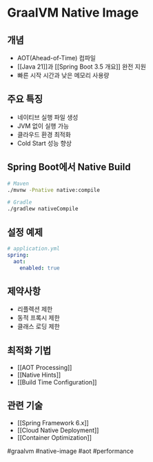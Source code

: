 # GraalVM Native Image

## 개념
- AOT(Ahead-of-Time) 컴파일
- [[Java 21]]과 [[Spring Boot 3.5 개요]] 완전 지원
- 빠른 시작 시간과 낮은 메모리 사용량

## 주요 특징
- 네이티브 실행 파일 생성
- JVM 없이 실행 가능
- 클라우드 환경 최적화
- Cold Start 성능 향상

## Spring Boot에서 Native Build
```bash
# Maven
./mvnw -Pnative native:compile

# Gradle
./gradlew nativeCompile
```

## 설정 예제
```yaml
# application.yml
spring:
  aot:
    enabled: true
```

## 제약사항
- 리플렉션 제한
- 동적 프록시 제한
- 클래스 로딩 제한

## 최적화 기법
- [[AOT Processing]]
- [[Native Hints]]
- [[Build Time Configuration]]

## 관련 기술
- [[Spring Framework 6.x]]
- [[Cloud Native Deployment]]
- [[Container Optimization]]

#graalvm #native-image #aot #performance